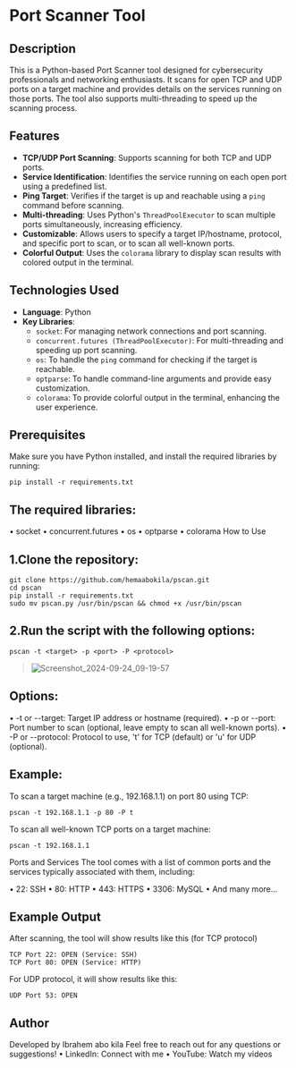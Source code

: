 # Port Scanner Tool

## Description
This is a Python-based Port Scanner tool designed for cybersecurity professionals and networking enthusiasts. It scans for open TCP and UDP ports on a target machine and provides details on the services running on those ports. The tool also supports multi-threading to speed up the scanning process.

## Features
- **TCP/UDP Port Scanning**: Supports scanning for both TCP and UDP ports.
- **Service Identification**: Identifies the service running on each open port using a predefined list.
- **Ping Target**: Verifies if the target is up and reachable using a `ping` command before scanning.
- **Multi-threading**: Uses Python's `ThreadPoolExecutor` to scan multiple ports simultaneously, increasing efficiency.
- **Customizable**: Allows users to specify a target IP/hostname, protocol, and specific port to scan, or to scan all well-known ports.
- **Colorful Output**: Uses the `colorama` library to display scan results with colored output in the terminal.

## Technologies Used
- **Language**: Python
- **Key Libraries**:
  - `socket`: For managing network connections and port scanning.
  - `concurrent.futures (ThreadPoolExecutor)`: For multi-threading and speeding up port scanning.
  - `os`: To handle the `ping` command for checking if the target is reachable.
  - `optparse`: To handle command-line arguments and provide easy customization.
  - `colorama`: To provide colorful output in the terminal, enhancing the user experience.

## Prerequisites
Make sure you have Python installed, and install the required libraries by running:
```
pip install -r requirements.txt
```
## The required libraries:

• socket
• concurrent.futures
• os
• optparse
• colorama
How to Use
## 1.Clone the repository:
```
git clone https://github.com/hemaabokila/pscan.git
cd pscan
pip install -r requirements.txt
sudo mv pscan.py /usr/bin/pscan && chmod +x /usr/bin/pscan
```
## 2.Run the script with the following options:
```
pscan -t <target> -p <port> -P <protocol>

```
> ![Screenshot_2024-09-24_09-19-57](https://github.com/user-attachments/assets/11f84875-9adf-4a8c-8878-8573ff500d5d)
## Options:
• -t or --target: Target IP address or hostname (required).
• -p or --port: Port number to scan (optional, leave empty to scan all well-known ports).
• -P or --protocol: Protocol to use, 't' for TCP (default) or 'u' for UDP (optional).
## Example:
To scan a target machine (e.g., 192.168.1.1) on port 80 using TCP:
```
pscan -t 192.168.1.1 -p 80 -P t
```
To scan all well-known TCP ports on a target machine:
```
pscan -t 192.168.1.1
```
Ports and Services
The tool comes with a list of common ports and the services typically associated with them, including:

• 22: SSH
• 80: HTTP
• 443: HTTPS
• 3306: MySQL
• And many more...
## Example Output
After scanning, the tool will show results like this (for TCP protocol)
```
TCP Port 22: OPEN (Service: SSH)
TCP Port 80: OPEN (Service: HTTP)
```
For UDP protocol, it will show results like this:
```
UDP Port 53: OPEN
```
## Author
Developed by Ibrahem abo kila
Feel free to reach out for any questions or suggestions!
• LinkedIn: Connect with me
• YouTube: Watch my videos





